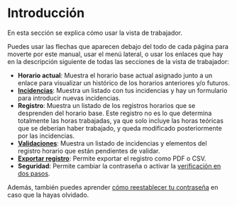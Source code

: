 # Introducción
En esta sección se explica cómo usar la vista de trabajador.

Puedes usar las flechas que aparecen debajo del todo de cada página para moverte por este manual, usar el menú lateral, o usar los enlaces que hay en la descripción siguiente de todas las secciones de la vista de trabajador:

* **Horario actual**: Muestra el horario base actual asignado junto a un enlace para visualizar un histórico de los horarios anteriores y/o futuros.
* **[Incidencias](incidencias.md)**: Muestra un listado con tus incidencias y hay un formulario para introducir nuevas incidencias.
* **Registro**: Muestra un listado de los registros horarios que se desprenden del horario base. Este registro no es lo que determina totalmente las horas trabajadas, ya que solo incluye las horas teóricas que se deberían haber trabajado, y queda modificado posteriormente por las incidencias.
* **[Validaciones](validaciones.md)**: Muestra un listado de incidencias y elementos del registro horario que están pendientes de validar.
* **[Exportar registro](exportar-registro.md)**: Permite exportar el registro como PDF o CSV.
* **Seguridad**: Permite cambiar la contraseña o activar la [verificación en dos pasos](verificacion-en-dos-pasos.md).

Además, también puedes aprender [cómo reestablecer tu contraseña](como-restablecer-contrasena.md) en caso que la hayas olvidado.
